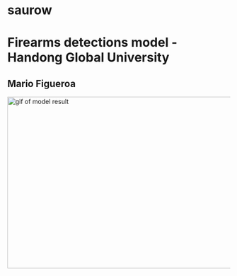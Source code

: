 # saurow
<!DOCTYPE html>
<html lang="en">
<head>
    <meta charset="UTF-8">
    <meta http-equiv="X-UA-Compatible" content="IE=edge">
    <meta name="viewport" content="width=device-width, initial-scale=1.0">
    <title>Document</title>
</head>
<body>
    <h1>Firearms detections model - Handong Global University</h1>
    <h2>Mario Figueroa</h2>
    <img src="https://raw.githubusercontent.com/mariohgu/saurow/blob/main/01-17.gif" alt="gif of model result" width="690" height="388">
       
</body>
</html>

